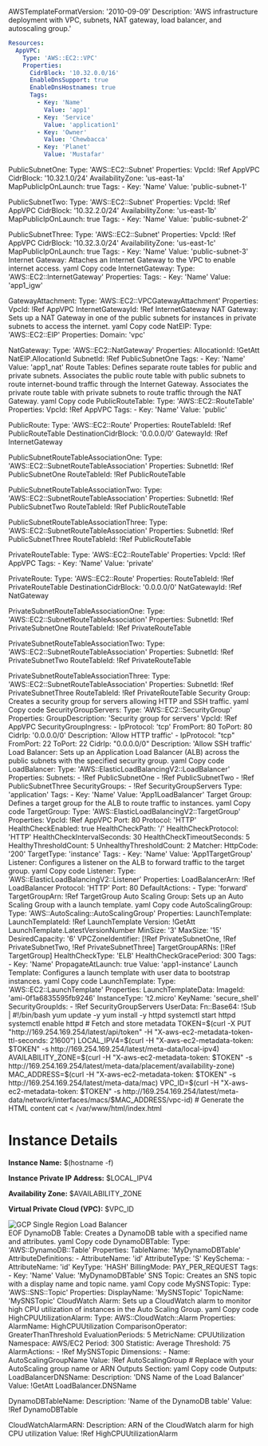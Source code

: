 AWSTemplateFormatVersion: '2010-09-09'
Description: 'AWS infrastructure deployment with VPC, subnets, NAT gateway, load balancer, and autoscaling group.'



```yaml
Resources:
  AppVPC:
    Type: 'AWS::EC2::VPC'
    Properties:
      CidrBlock: '10.32.0.0/16'
      EnableDnsSupport: true
      EnableDnsHostnames: true
      Tags:
        - Key: 'Name'
          Value: 'app1'
        - Key: 'Service'
          Value: 'application1'
        - Key: 'Owner'
          Value: 'Chewbacca'
        - Key: 'Planet'
          Value: 'Mustafar'
```

  PublicSubnetOne:
    Type: 'AWS::EC2::Subnet'
    Properties:
      VpcId: !Ref AppVPC
      CidrBlock: '10.32.1.0/24'
      AvailabilityZone: 'us-east-1a'
      MapPublicIpOnLaunch: true
      Tags:
        - Key: 'Name'
          Value: 'public-subnet-1'

  PublicSubnetTwo:
    Type: 'AWS::EC2::Subnet'
    Properties:
      VpcId: !Ref AppVPC
      CidrBlock: '10.32.2.0/24'
      AvailabilityZone: 'us-east-1b'
      MapPublicIpOnLaunch: true
      Tags:
        - Key: 'Name'
          Value: 'public-subnet-2'

  PublicSubnetThree:
    Type: 'AWS::EC2::Subnet'
    Properties:
      VpcId: !Ref AppVPC
      CidrBlock: '10.32.3.0/24'
      AvailabilityZone: 'us-east-1c'
      MapPublicIpOnLaunch: true
      Tags:
        - Key: 'Name'
          Value: 'public-subnet-3'
Internet Gateway:
Attaches an Internet Gateway to the VPC to enable internet access.
yaml
Copy code
  InternetGateway:
    Type: 'AWS::EC2::InternetGateway'
    Properties:
      Tags:
        - Key: 'Name'
          Value: 'app1_igw'

  GatewayAttachment:
    Type: 'AWS::EC2::VPCGatewayAttachment'
    Properties:
      VpcId: !Ref AppVPC
      InternetGatewayId: !Ref InternetGateway
NAT Gateway:
Sets up a NAT Gateway in one of the public subnets for instances in private subnets to access the internet.
yaml
Copy code
  NatEIP:
    Type: 'AWS::EC2::EIP'
    Properties:
      Domain: 'vpc'

  NatGateway:
    Type: 'AWS::EC2::NatGateway'
    Properties:
      AllocationId: !GetAtt NatEIP.AllocationId
      SubnetId: !Ref PublicSubnetOne
      Tags:
        - Key: 'Name'
          Value: 'app1_nat'
Route Tables:
Defines separate route tables for public and private subnets.
Associates the public route table with public subnets to route internet-bound traffic through the Internet Gateway.
Associates the private route table with private subnets to route traffic through the NAT Gateway.
yaml
Copy code
  PublicRouteTable:
    Type: 'AWS::EC2::RouteTable'
    Properties:
      VpcId: !Ref AppVPC
      Tags:
        - Key: 'Name'
          Value: 'public'

  PublicRoute:
    Type: 'AWS::EC2::Route'
    Properties:
      RouteTableId: !Ref PublicRouteTable
      DestinationCidrBlock: '0.0.0.0/0'
      GatewayId: !Ref InternetGateway

  PublicSubnetRouteTableAssociationOne:
    Type: 'AWS::EC2::SubnetRouteTableAssociation'
    Properties:
      SubnetId: !Ref PublicSubnetOne
      RouteTableId: !Ref PublicRouteTable

  PublicSubnetRouteTableAssociationTwo:
    Type: 'AWS::EC2::SubnetRouteTableAssociation'
    Properties:
      SubnetId: !Ref PublicSubnetTwo
      RouteTableId: !Ref PublicRouteTable

  PublicSubnetRouteTableAssociationThree:
    Type: 'AWS::EC2::SubnetRouteTableAssociation'
    Properties:
      SubnetId: !Ref PublicSubnetThree
      RouteTableId: !Ref PublicRouteTable

  PrivateRouteTable:
    Type: 'AWS::EC2::RouteTable'
    Properties:
      VpcId: !Ref AppVPC
      Tags:
        - Key: 'Name'
          Value: 'private'

  PrivateRoute:
    Type: 'AWS::EC2::Route'
    Properties:
      RouteTableId: !Ref PrivateRouteTable
      DestinationCidrBlock: '0.0.0.0/0'
      NatGatewayId: !Ref NatGateway

  PrivateSubnetRouteTableAssociationOne:
    Type: 'AWS::EC2::SubnetRouteTableAssociation'
    Properties:
      SubnetId: !Ref PrivateSubnetOne
      RouteTableId: !Ref PrivateRouteTable

  PrivateSubnetRouteTableAssociationTwo:
    Type: 'AWS::EC2::SubnetRouteTableAssociation'
    Properties:
      SubnetId: !Ref PrivateSubnetTwo
      RouteTableId: !Ref PrivateRouteTable

  PrivateSubnetRouteTableAssociationThree:
    Type: 'AWS::EC2::SubnetRouteTableAssociation'
    Properties:
      SubnetId: !Ref PrivateSubnetThree
      RouteTableId: !Ref PrivateRouteTable
Security Group:
Creates a security group for servers allowing HTTP and SSH traffic.
yaml
Copy code
  SecurityGroupServers:
    Type: 'AWS::EC2::SecurityGroup'
    Properties:
      GroupDescription: 'Security group for servers'
      VpcId: !Ref AppVPC
      SecurityGroupIngress:
        - IpProtocol: 'tcp'
          FromPort: 80
          ToPort: 80
          CidrIp: '0.0.0.0/0'
          Description: 'Allow HTTP traffic'
        - IpProtocol: "tcp"
          FromPort: 22
          ToPort: 22
          CidrIp: "0.0.0.0/0"
          Description: 'Allow SSH traffic'
Load Balancer:
Sets up an Application Load Balancer (ALB) across the public subnets with the specified security group.
yaml
Copy code
  LoadBalancer:
    Type: 'AWS::ElasticLoadBalancingV2::LoadBalancer'
    Properties:
      Subnets:
        - !Ref PublicSubnetOne
        - !Ref PublicSubnetTwo
        - !Ref PublicSubnetThree
      SecurityGroups:
        - !Ref SecurityGroupServers
      Type: 'application'
      Tags:
        - Key: 'Name'
          Value: 'App1LoadBalancer'
Target Group:
Defines a target group for the ALB to route traffic to instances.
yaml
Copy code
  TargetGroup:
    Type: 'AWS::ElasticLoadBalancingV2::TargetGroup'
    Properties:
      VpcId: !Ref AppVPC
      Port: 80
      Protocol: 'HTTP'
      HealthCheckEnabled: true
      HealthCheckPath: '/'
      HealthCheckProtocol: 'HTTP'
      HealthCheckIntervalSeconds: 30
      HealthCheckTimeoutSeconds: 5
      HealthyThresholdCount: 5
      UnhealthyThresholdCount: 2
      Matcher:
        HttpCode: '200'
      TargetType: 'instance'
      Tags:
        - Key: 'Name'
          Value: 'App1TargetGroup'
Listener:
Configures a listener on the ALB to forward traffic to the target group.
yaml
Copy code
  Listener:
    Type: 'AWS::ElasticLoadBalancingV2::Listener'
    Properties:
      LoadBalancerArn: !Ref LoadBalancer
      Protocol: 'HTTP'
      Port: 80
      DefaultActions:
        - Type: 'forward'
          TargetGroupArn: !Ref TargetGroup
Auto Scaling Group:
Sets up an Auto Scaling Group with a launch template.
yaml
Copy code
  AutoScalingGroup:
    Type: 'AWS::AutoScaling::AutoScalingGroup'
    Properties:
      LaunchTemplate:
        LaunchTemplateId: !Ref LaunchTemplate
        Version: !GetAtt LaunchTemplate.LatestVersionNumber
      MinSize: '3'
      MaxSize: '15'
      DesiredCapacity: '6'
      VPCZoneIdentifier: [!Ref PrivateSubnetOne, !Ref PrivateSubnetTwo, !Ref PrivateSubnetThree]
      TargetGroupARNs: [!Ref TargetGroup]
      HealthCheckType: 'ELB'
      HealthCheckGracePeriod: 300
      Tags:
        - Key: 'Name'
          PropagateAtLaunch: true
          Value: 'app1-instance'
Launch Template:
Configures a launch template with user data to bootstrap instances.
yaml
Copy code
  LaunchTemplate:
    Type: 'AWS::EC2::LaunchTemplate'
    Properties:
      LaunchTemplateData:
        ImageId: 'ami-0f1a6835595fb9246'
        InstanceType: 't2.micro'
        KeyName: 'secure_shell'
        SecurityGroupIds:
          - !Ref SecurityGroupServers
        UserData:
          Fn::Base64: !Sub |
            #!/bin/bash
            yum update -y
            yum install -y httpd
            systemctl start httpd
            systemctl enable httpd
            # Fetch and store metadata
            TOKEN=$(curl -X PUT "http://169.254.169.254/latest/api/token" -H "X-aws-ec2-metadata-token-ttl-seconds: 21600")
            LOCAL_IPV4=$(curl -H "X-aws-ec2-metadata-token: $TOKEN" -s http://169.254.169.254/latest/meta-data/local-ipv4)
            AVAILABILITY_ZONE=$(curl -H "X-aws-ec2-metadata-token: $TOKEN" -s http://169.254.169.254/latest/meta-data/placement/availability-zone)
            MAC_ADDRESS=$(curl -H "X-aws-ec2-metadata-token: $TOKEN" -s http://169.254.169.254/latest/meta-data/mac)
            VPC_ID=$(curl -H "X-aws-ec2-metadata-token: $TOKEN" -s http://169.254.169.254/latest/meta-data/network/interfaces/macs/$MAC_ADDRESS/vpc-id)
            # Generate the HTML content
            cat <<EOF > /var/www/html/index.html
            <!doctype html>
            <html lang="en" class="h-100">
            <head>
            <title>EC2 Instance Details</title>
            </head>
            <body>
            <div>
            <h1>Instance Details</h1>
            <p><strong>Instance Name:</strong> $(hostname -f)</p>
            <p><strong>Instance Private IP Address:</strong> $LOCAL_IPV4</p>
            <p><strong>Availability Zone:</strong> $AVAILABILITY_ZONE</p>
            <p><strong>Virtual Private Cloud (VPC):</strong> $VPC_ID</p>
            </div>
            <div id="gif-container">
              <img id="gif" src="https://media4.giphy.com/media/v1.Y2lkPTc5MGI3NjExNjhvYnFqb3V0ZDBxMzBzZWRwZDVubXBnNXExZHV2YzY0Nm9vZzdpMiZlcD12MV9pbnRlcm5hbF9naWZfYnlfaWQmY3Q9Zw/2xyA2MtdS3nJigFaMa/giphy.gif" alt="GCP Single Region Load Balancer">
            </div>
            </body>
            </html>
            EOF
DynamoDB Table:
Creates a DynamoDB table with a specified name and attributes.
yaml
Copy code
  DynamoDBTable:
    Type: 'AWS::DynamoDB::Table'
    Properties:
      TableName: 'MyDynamoDBTable'
      AttributeDefinitions:
        - AttributeName: 'id'
          AttributeType: 'S'
      KeySchema:
        - AttributeName: 'id'
          KeyType: 'HASH'
      BillingMode: PAY_PER_REQUEST
      Tags:
        - Key: 'Name'
          Value: 'MyDynamoDBTable'
SNS Topic:
Creates an SNS topic with a display name and topic name.
yaml
Copy code
  MySNSTopic:
    Type: 'AWS::SNS::Topic'
    Properties:
      DisplayName: 'MySNSTopic'
      TopicName: 'MySNSTopic'
CloudWatch Alarm:
Sets up a CloudWatch alarm to monitor high CPU utilization of instances in the Auto Scaling Group.
yaml
Copy code
  HighCPUUtilizationAlarm:
    Type: AWS::CloudWatch::Alarm
    Properties:
      AlarmName: HighCPUUtilization
      ComparisonOperator: GreaterThanThreshold
      EvaluationPeriods: 5
      MetricName: CPUUtilization
      Namespace: AWS/EC2
      Period: 300
      Statistic: Average
      Threshold: 75
      AlarmActions:
        - !Ref MySNSTopic
      Dimensions:
        - Name: AutoScalingGroupName
          Value: !Ref AutoScalingGroup # Replace with your AutoScaling group name or ARN
Outputs Section:
yaml
Copy code
Outputs:
  LoadBalancerDNSName:
    Description: 'DNS Name of the Load Balancer'
    Value: !GetAtt LoadBalancer.DNSName

  DynamoDBTableName:
    Description: 'Name of the DynamoDB table'
    Value: !Ref DynamoDBTable

  CloudWatchAlarmARN:
    Description: ARN of the CloudWatch alarm for high CPU utilization
    Value: !Ref HighCPUUtilizationAlarm
